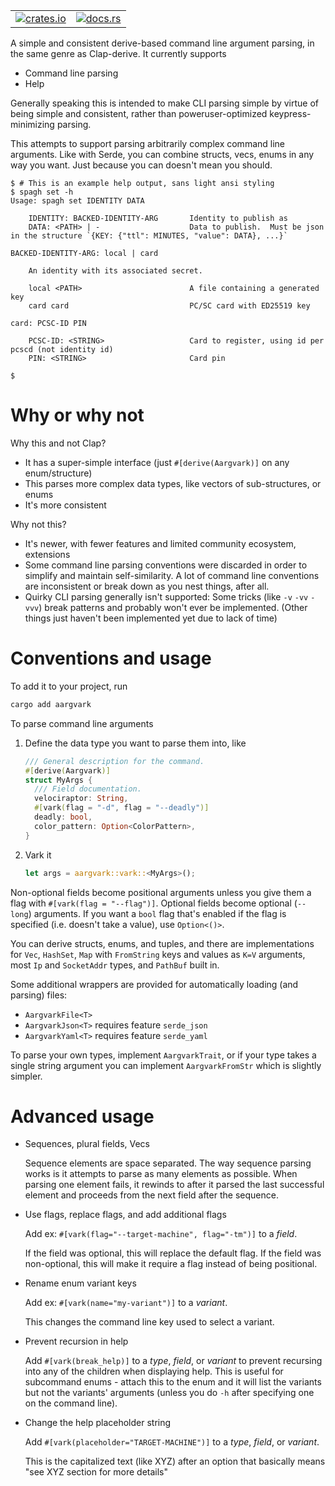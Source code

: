 <table align="right" margin="1em"><tr>
<td><a href="https://crates.io/crates/aargvark"><img alt="crates.io" src="https://img.shields.io/crates/v/aargvark"></a></td>
<td><a href="https://docs.rs/aargvark"><img alt="docs.rs" src="https://img.shields.io/docsrs/aargvark"></td></a>
</tr></table>

A simple and consistent derive-based command line argument parsing, in the same genre as Clap-derive. It currently supports

- Command line parsing
- Help

Generally speaking this is intended to make CLI parsing simple by virtue of being simple and consistent, rather than poweruser-optimized keypress-minimizing parsing.

This attempts to support parsing arbitrarily complex command line arguments. Like with Serde, you can combine structs, vecs, enums in any way you want. Just because you can doesn't mean you should.

```
$ # This is an example help output, sans light ansi styling
$ spagh set -h
Usage: spagh set IDENTITY DATA

    IDENTITY: BACKED-IDENTITY-ARG       Identity to publish as
    DATA: <PATH> | -                    Data to publish.  Must be json in the structure `{KEY: {"ttl": MINUTES, "value": DATA}, ...}`

BACKED-IDENTITY-ARG: local | card

    An identity with its associated secret.

    local <PATH>                        A file containing a generated key
    card card                           PC/SC card with ED25519 key

card: PCSC-ID PIN

    PCSC-ID: <STRING>                   Card to register, using id per pcscd (not identity id)
    PIN: <STRING>                       Card pin

$
```

# Why or why not

Why this and not Clap?

- It has a super-simple interface (just `#[derive(Aargvark)]` on any enum/structure)
- This parses more complex data types, like vectors of sub-structures, or enums
- It's more consistent

Why not this?

- It's newer, with fewer features and limited community ecosystem, extensions
- Some command line parsing conventions were discarded in order to simplify and maintain self-similarity. A lot of command line conventions are inconsistent or break down as you nest things, after all.
- Quirky CLI parsing generally isn't supported: Some tricks (like `-v` `-vv` `-vvv`) break patterns and probably won't ever be implemented. (Other things just haven't been implemented yet due to lack of time)

# Conventions and usage

To add it to your project, run

```sh
cargo add aargvark
```

To parse command line arguments

1. Define the data type you want to parse them into, like

   ```rust
   /// General description for the command.
   #[derive(Aargvark)]
   struct MyArgs {
     /// Field documentation.
     velociraptor: String,
     #[vark(flag = "-d", flag = "--deadly")]
     deadly: bool,
     color_pattern: Option<ColorPattern>,
   }
   ```

2. Vark it
   ```rust
   let args = aargvark::vark::<MyArgs>();
   ```

Non-optional fields become positional arguments unless you give them a flag with `#[vark(flag = "--flag")]`. Optional fields become optional (`--long`) arguments. If you want a `bool` flag that's enabled if the flag is specified (i.e. doesn't take a value), use `Option<()>`.

You can derive structs, enums, and tuples, and there are implementations for `Vec`, `HashSet`, `Map` with `FromString` keys and values as `K=V` arguments, most `Ip` and `SocketAddr` types, and `PathBuf` built in.

Some additional wrappers are provided for automatically loading (and parsing) files:

- `AargvarkFile<T>`
- `AargvarkJson<T>` requires feature `serde_json`
- `AargvarkYaml<T>` requires feature `serde_yaml`

To parse your own types, implement `AargvarkTrait`, or if your type takes a single string argument you can implement `AargvarkFromStr` which is slightly simpler.

# Advanced usage

- Sequences, plural fields, Vecs

  Sequence elements are space separated. The way sequence parsing works is it attempts to parse as many elements as possible. When parsing one element fails, it rewinds to after it parsed the last successful element and proceeds from the next field after the sequence.

- Use flags, replace flags, and add additional flags

  Add ex: `#[vark(flag="--target-machine", flag="-tm")]` to a _field_.

  If the field was optional, this will replace the default flag. If the field was non-optional, this will make it require a flag instead of being positional.

- Rename enum variant keys

  Add ex: `#[vark(name="my-variant")]` to a _variant_.

  This changes the command line key used to select a variant.

- Prevent recursion in help

  Add `#[vark(break_help)]` to a _type_, _field_, or _variant_ to prevent recursing into any of the children when displaying help. This is useful for subcommand enums - attach this to the enum and it will list the variants but not the variants' arguments (unless you do `-h` after specifying one on the command line).

- Change the help placeholder string

  Add `#[vark(placeholder="TARGET-MACHINE")]` to a _type_, _field_, or _variant_.

  This is the capitalized text (like XYZ) after an option that basically means "see XYZ section for more details"
